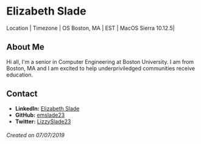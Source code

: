 # Elizabeth Slade

Location | Timezone | OS
Boston, MA | EST | MacOS Sierra 10.12.5|

## About Me
Hi all, I'm a senior in Computer Engineering at Boston University. I am from Boston, MA and I am excited to help underpriviledged communities receive education.

## Contact
* __LinkedIn:__ [Elizabeth Slade](https://www.linkedin.com/in/elizabeth-slade-86670b122/)
* __GitHub:__ [emslade23](https://github.com/emslade23)
* __Twitter:__ [LizzySlade23](https://twitter.com/LizzySlade23)

###### Created on 07/07/2019
